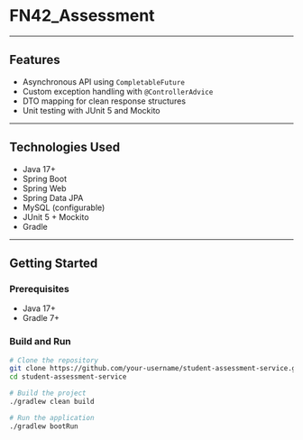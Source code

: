 # FN42_Assessment


---

## Features

- Asynchronous API using `CompletableFuture`
- Custom exception handling with `@ControllerAdvice`
- DTO mapping for clean response structures
- Unit testing with JUnit 5 and Mockito

---

## Technologies Used

- Java 17+
- Spring Boot
- Spring Web
- Spring Data JPA
- MySQL (configurable)
- JUnit 5 + Mockito
- Gradle

---

## Getting Started

### Prerequisites

- Java 17+
- Gradle 7+

### Build and Run

```bash
# Clone the repository
git clone https://github.com/your-username/student-assessment-service.git
cd student-assessment-service

# Build the project
./gradlew clean build

# Run the application
./gradlew bootRun

